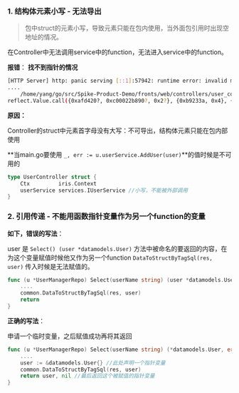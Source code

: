 

### 1. 结构体元素小写 - 无法导出

> 包中struct的元素小写，导致元素只能在包内使用，当外面包引用时出现空地址的情况。

在Controller中无法调用service中的function，无法进入service中的function。

**报错**： **找不到指针的情况**

```bash
[HTTP Server] http: panic serving [::1]:57942: runtime error: invalid memory address or nil pointer dereference
....
	/home/yang/go/src/Spike-Product-Demo/fronts/web/controllers/user_controller.go:62 +0xb6
reflect.Value.call({0xafd420?, 0xc00022b890?, 0x2?}, {0xb9233a, 0x4}, {0x1154b40, 0x0, 0x492ace?})
```

**原因：**

Controller的struct中元素首字母没有大写：不可导出，结构体元素只能在包内部使用

**当main.go要使用 `_, err := u.userService.AddUser(user)`**的值时候是不可用的

```go
type UserController struct {
	Ctx         iris.Context
	userService services.IUserService //小写，不能被外部调用
}
```



### 2. 引用传递 - 不能用函数指针变量作为另一个function的变量

**如下，错误的写法**：

user 是 `Select() (user *datamodels.User)` 方法中被命名的要返回的内容，在为这个变量赋值时候他又作为另一个function `DataToStructByTagSql(res, user)` 传入时候是无法赋值的。

```go
func (u *UserManagerRepo) Select(userName string) (user *datamodels.User,err error) {
	....
	common.DataToStructByTagSql(res, user) 
	return 
}
```

**正确的写法**：

申请一个临时变量，之后赋值成功再将其返回

```go
func (u *UserManagerRepo) Select(userName string) (*datamodels.User, error) {
	....
	user := &datamodels.User{} //此处声明一个指针变量
	common.DataToStructByTagSql(res, user)
	return user, nil //最后返回这个被赋值的指针变量
}
```



